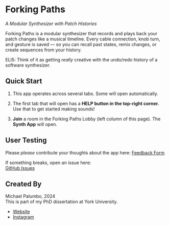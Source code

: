 # Forking Paths  
*A Modular Synthesizer with Patch Histories*

Forking Paths is a modular synthesizer that records and plays back your patch changes like a musical timeline. Every cable connection, knob turn, and gesture is saved — so you can recall past states, remix changes, or create sequences from your history.

ELI5: Think of it as getting *really* creative with the undo/redo history of a software synthesizer. 

## Quick Start

1. This app operates across several tabs. Some will open automatically.

2. The first tab that will open has a **HELP button in the top-right corner.** Use that to get started making sounds!

3. **Join** a room in the Forking Paths Lobby (left column of this page). The **Synth App** will open. 


## User Testing
Please *please* contribute your thoughts about the app here: 
[Feedback Form](https://forms.gle/aerpRUgBR7bH1xpB9)

If something breaks, open an issue here:  
[GitHub Issues](https://github.com/michaelpalumbo/forkingpaths/issues/new)

## Created By
Michael Palumbo, 2024  
This is part of my PhD dissertation at York University.

- [Website](https://www.palumbomichael.com)  
- [Instagram](https://instagram.com/michaelpalumbo_)








